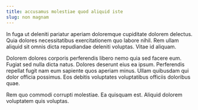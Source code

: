 ```yaml
---
title: accusamus molestiae quod aliquid iste
slug: non magnam
---
```


In fuga ut deleniti pariatur aperiam doloremque cupiditate dolorem delectus. Quia dolores necessitatibus exercitationem quo labore nihil. Rem ullam aliquid sit omnis dicta repudiandae deleniti voluptas. Vitae id aliquam.

Dolorem dolores corporis perferendis libero nemo quia sed facere eum. Fugiat sed nulla dicta natus. Dolores deserunt eius ea ipsum. Perferendis repellat fugit nam eum sapiente quos aperiam minus. Ullam quibusdam qui dolor officia possimus. Eos debitis voluptates voluptatibus officiis doloribus quae.

Rem quo commodi corrupti molestiae. Ea quisquam est. Aliquid dolorem voluptatem quis voluptas.
